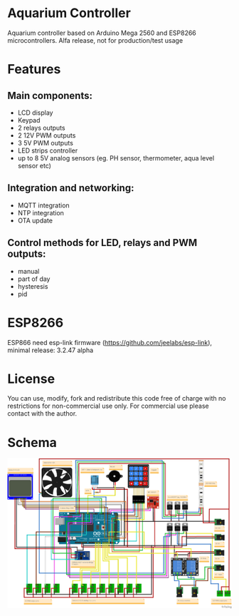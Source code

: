 # Aquarium Controller
Aquarium controller based on Arduino Mega 2560 and ESP8266 microcontrollers.
Alfa release, not for production/test usage

# Features
## Main components:
- LCD display
- Keypad
- 2 relays outputs
- 2 12V PWM outputs
- 3 5V PWM outputs
- LED strips controller
- up to 8 5V analog sensors (eg. PH sensor, thermometer, aqua level sensor etc)

## Integration and networking:
- MQTT integration
- NTP integration
- OTA update

## Control methods for LED, relays and PWM outputs:
- manual
- part of day
- hysteresis
- pid

# ESP8266
ESP866 need esp-link firmware (https://github.com/jeelabs/esp-link), minimal release: 3.2.47 alpha

# License
You can use, modify, fork and redistribute this code free of charge with no restrictions for non-commercial use only.
For commercial use please contact with the author.

# Schema
![Schema](https://github.com/rkubera/AquariumController/blob/master/Fritzing/AquaController.png)